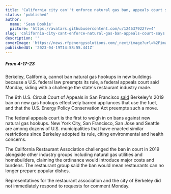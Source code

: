 ```yaml
---
title: 'California city can''t enforce natural gas ban, appeals court says '
status: 'published'
author:
  name: 'Sean Dookie'
  picture: 'https://avatars.githubusercontent.com/u/124637922?v=4'
slug: 'california-city-cant-enforce-natural-gas-ban-appeals-court-says'
description: ''
coverImage: 'https://news.rfpenergysolutions.com/_next/image?url=%2Fimages%2Frfp-brand-UxOD.png&w=384&q=75'
publishedAt: '2023-04-19T14:58:55.441Z'
---
```


##### **From 4-17-23**

Berkeley, California, cannot ban natural gas hookups in new buildings because a U.S. federal law preempts its rule, a federal appeals court said Monday, siding with a challenge the state's restaurant industry made.

The 9th U.S. Circuit Court of Appeals in San Francisco [said](https://amers2.apps.cp.thomsonreuters.com/Apps/NewsServices/mediaProxy?apiKey=5ebc2e3a-46da-43d2-9c9f-8030fb911eb9&url=https%3A%2F%2Ffingfx.thomsonreuters.com%2Fgfx%2Flegaldocs%2Fzgvobjeojpd%2Fberkeley%2520gas%2520ban%25209th%2520circ%2520decision.pdf) Berkeley's 2019 ban on new gas hookups effectively barred appliances that use the fuel, and that the U.S. Energy Policy Conservation Act preempts such a move.

The federal appeals court is the first to weigh in on bans against new natural gas hookups. New York City, San Francisco, San Jose and Seattle are among dozens of U.S. municipalities that have enacted similar restrictions since Berkeley adopted its rule, citing environmental and health concerns.

The California Restaurant Association challenged the ban in court in 2019 alongside other industry groups including natural gas utilities and homebuilders, claiming the ordinance would introduce major costs and burdens. The restaurant group said the ban would mean restaurants can no longer prepare popular dishes.

Representatives for the restaurant association and the city of Berkeley did not immediately respond to requests for comment Monday.

